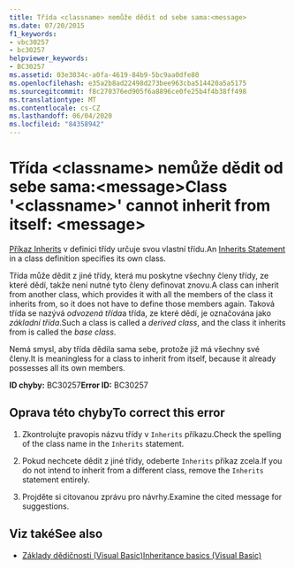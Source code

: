 ```yaml
---
title: Třída <classname> nemůže dědit od sebe sama:<message>
ms.date: 07/20/2015
f1_keywords:
- vbc30257
- bc30257
helpviewer_keywords:
- BC30257
ms.assetid: 03e3034c-a0fa-4619-84b9-5bc9aa0dfe80
ms.openlocfilehash: e35a2b8ad22498d273bee963cba514420a5a5175
ms.sourcegitcommit: f8c270376ed905f6a8896ce0fe25b4f4b38ff498
ms.translationtype: MT
ms.contentlocale: cs-CZ
ms.lasthandoff: 06/04/2020
ms.locfileid: "84358942"
---
```

# <a name="class-classname-cannot-inherit-from-itself-message"></a><span data-ttu-id="1f43e-102">Třída \<classname> nemůže dědit od sebe sama:\<message></span><span class="sxs-lookup"><span data-stu-id="1f43e-102">Class '\<classname>' cannot inherit from itself: \<message></span></span>
<span data-ttu-id="1f43e-103">[Příkaz Inherits](../language-reference/statements/inherits-statement.md) v definici třídy určuje svou vlastní třídu.</span><span class="sxs-lookup"><span data-stu-id="1f43e-103">An [Inherits Statement](../language-reference/statements/inherits-statement.md) in a class definition specifies its own class.</span></span>  
  
 <span data-ttu-id="1f43e-104">Třída může dědit z jiné třídy, která mu poskytne všechny členy třídy, ze které dědí, takže není nutné tyto členy definovat znovu.</span><span class="sxs-lookup"><span data-stu-id="1f43e-104">A class can inherit from another class, which provides it with all the members of the class it inherits from, so it does not have to define those members again.</span></span> <span data-ttu-id="1f43e-105">Taková třída se nazývá *odvozená třída*a třída, ze které dědí, je označována jako *základní třída*.</span><span class="sxs-lookup"><span data-stu-id="1f43e-105">Such a class is called a *derived class*, and the class it inherits from is called the *base class*.</span></span>  
  
 <span data-ttu-id="1f43e-106">Nemá smysl, aby třída dědila sama sebe, protože již má všechny své členy.</span><span class="sxs-lookup"><span data-stu-id="1f43e-106">It is meaningless for a class to inherit from itself, because it already possesses all its own members.</span></span>  
  
 <span data-ttu-id="1f43e-107">**ID chyby:** BC30257</span><span class="sxs-lookup"><span data-stu-id="1f43e-107">**Error ID:** BC30257</span></span>  
  
## <a name="to-correct-this-error"></a><span data-ttu-id="1f43e-108">Oprava této chyby</span><span class="sxs-lookup"><span data-stu-id="1f43e-108">To correct this error</span></span>  
  
1. <span data-ttu-id="1f43e-109">Zkontrolujte pravopis názvu třídy v `Inherits` příkazu.</span><span class="sxs-lookup"><span data-stu-id="1f43e-109">Check the spelling of the class name in the `Inherits` statement.</span></span>  
  
2. <span data-ttu-id="1f43e-110">Pokud nechcete dědit z jiné třídy, odeberte `Inherits` příkaz zcela.</span><span class="sxs-lookup"><span data-stu-id="1f43e-110">If you do not intend to inherit from a different class, remove the `Inherits` statement entirely.</span></span>  
  
3. <span data-ttu-id="1f43e-111">Projděte si citovanou zprávu pro návrhy.</span><span class="sxs-lookup"><span data-stu-id="1f43e-111">Examine the cited message for suggestions.</span></span>  
  
## <a name="see-also"></a><span data-ttu-id="1f43e-112">Viz také</span><span class="sxs-lookup"><span data-stu-id="1f43e-112">See also</span></span>

- [<span data-ttu-id="1f43e-113">Základy dědičnosti (Visual Basic)</span><span class="sxs-lookup"><span data-stu-id="1f43e-113">Inheritance basics (Visual Basic)</span></span>](../programming-guide/language-features/objects-and-classes/inheritance-basics.md)

